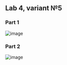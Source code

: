 ## Lab 4, variant №5
### Part 1
![image](https://user-images.githubusercontent.com/33375292/137592563-b98b13f7-45ce-4918-a2ab-2fd2b27f645d.png)
### Part 2
![image](https://user-images.githubusercontent.com/33375292/137592580-c0ddeabd-bf29-4d5a-ae07-f9a5652b810c.png)

